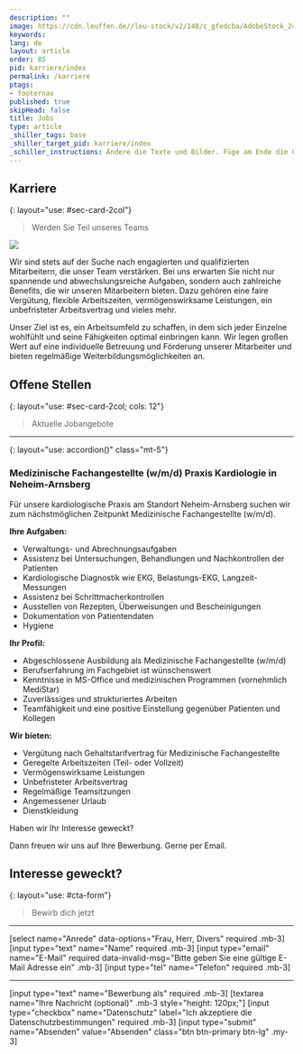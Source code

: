 ```yaml
---
description: ""
image: https://cdn.leuffen.de//leu-stock/v2/148/c_gfedcba/AdobeStock_249086908.webp
keywords: 
lang: de
layout: article
order: 85
pid: karriere/index
permalink: /karriere
ptags:
- footernav
published: true
skipHead: false
title: Jobs
type: article
_shiller_tags: base
_shiller_target_pid: karriere/index
_schiller_instructions: Ändere die Texte und Bilder. Füge am Ende die CTA ein. Füge für jeden Job ein neues H3 ein. zwischen --- und { darf keine Leerzeile sein!
---
```

## Karriere
{: layout="use: #sec-card-2col"}

> Werden Sie Teil unseres Teams

![](https://cdn.leuffen.de//leu-stock/v2/147/c_gfedcba/AdobeStock_131548362.webp)

Wir sind stets auf der Suche nach engagierten und qualifizierten Mitarbeitern, die unser Team verstärken. Bei uns erwarten Sie nicht nur spannende und abwechslungsreiche Aufgaben, sondern auch zahlreiche Benefits, die wir unseren Mitarbeitern bieten. Dazu gehören eine faire Vergütung, flexible Arbeitszeiten, vermögenswirksame Leistungen, ein unbefristeter Arbeitsvertrag und vieles mehr. 

Unser Ziel ist es, ein Arbeitsumfeld zu schaffen, in dem sich jeder Einzelne wohlfühlt und seine Fähigkeiten optimal einbringen kann. Wir legen großen Wert auf eine individuelle Betreuung und Förderung unserer Mitarbeiter und bieten regelmäßige Weiterbildungsmöglichkeiten an.

## Offene Stellen
{: layout="use: #sec-card-2col; cols: 12"}

> Aktuelle Jobangebote


---
{: layout="use: accordion()" class="mt-5"}

### Medizinische Fachangestellte (w/m/d) Praxis Kardiologie in Neheim-Arnsberg

Für unsere kardiologische Praxis am Standort Neheim-Arnsberg suchen wir zum nächstmöglichen Zeitpunkt Medizinische Fachangestellte (w/m/d).

**Ihre Aufgaben:**

- Verwaltungs- und Abrechnungsaufgaben
- Assistenz bei Untersuchungen, Behandlungen und Nachkontrollen der Patienten
- Kardiologische Diagnostik wie EKG, Belastungs-EKG, Langzeit-Messungen
- Assistenz bei Schrittmacherkontrollen
- Ausstellen von Rezepten, Überweisungen und Bescheinigungen
- Dokumentation von Patientendaten
- Hygiene

**Ihr Profil:**

- Abgeschlossene Ausbildung als Medizinische Fachangestellte (w/m/d)
- Berufserfahrung im Fachgebiet ist wünschenswert
- Kenntnisse in MS-Office und medizinischen Programmen (vornehmlich MediStar)
- Zuverlässiges und strukturiertes Arbeiten
- Teamfähigkeit und eine positive Einstellung gegenüber Patienten und Kollegen

**Wir bieten:**

- Vergütung nach Gehaltstarifvertrag für Medizinische Fachangestellte
- Geregelte Arbeitszeiten (Teil- oder Vollzeit)
- Vermögenswirksame Leistungen
- Unbefristeter Arbeitsvertrag
- Regelmäßige Teamsitzungen
- Angemessener Urlaub
- Dienstkleidung

Haben wir Ihr Interesse geweckt?

Dann freuen wir uns auf Ihre Bewerbung. Gerne per Email.

<!-- @todo: Nachfolgend Call to Action: Immer Einfügen und Links/Text anpassen -->

## Interesse geweckt?
{: layout="use: #cta-form"}

> Bewirb dich jetzt

---

[select name="Anrede" data-options="Frau, Herr, Divers" required .mb-3]
[input type="text"  name="Name" required .mb-3]
[input type="email" name="E-Mail" required data-invalid-msg="Bitte geben Sie eine gültige E-Mail Adresse ein" .mb-3]
[input type="tel" name="Telefon" required .mb-3]

---

[input type="text"  name="Bewerbung als" required .mb-3]
[textarea name="Ihre Nachricht (optional)" .mb-3 style="height: 120px;"]
[input type="checkbox" name="Datenschutz" label="Ich akzeptiere die Datenschutzbestimmungen" required .mb-3]
[input type="submit" name="Absenden" value="Absenden" class="btn btn-primary btn-lg" .my-3]


